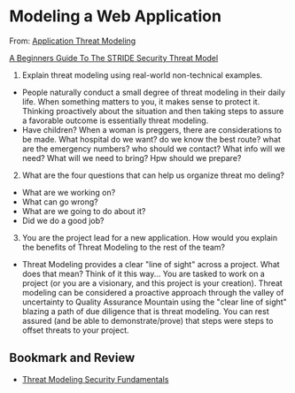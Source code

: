 # Modeling a Web Application
From: [Application Threat Modeling](https://owasp.org/www-community/Threat_Modeling)
 


[A Beginners Guide To The STRIDE Security Threat Model](https://www.ockam.io/blog/introduction_to_STRIDE_security_model)

1. Explain threat modeling using real-world non-technical examples.
* People naturally conduct a small degree of threat modeling in their daily life. 
When something matters to you, it makes sense to protect it. Thinking proactively about the situation and then taking steps to assure a favorable outcome is essentially threat modeling.
* Have children? When a woman is preggers, there are considerations to be made. What hospital do we want? do we know the best route? what are the emergency numbers? who should we contact? What info will we need? What will we need to bring? Hpw should we prepare?

2. What are the four questions that can help us organize threat mo deling?
* What are we working on?
* What can go wrong?
* What are we going to do about it?
* Did we do a good job?

3. You are the project lead for a new application. How would you explain the benefits of Threat Modeling to the rest of the team?
* Threat Modeling provides a clear "line of sight" across a project. What does that mean? Think of it this way...
You are tasked to work on a project (or you are a visionary, and this project is your creation). Threat modeling can be considered a proactive approach through the valley of uncertainty to Quality Assurance Mountain using the "clear line of sight" blazing a path of due diligence that is threat modeling.
You can rest assured (and be able to demonstrate/prove) that steps were steps to offset threats to your project.  

## Bookmark and Review

* [Threat Modeling Security Fundamentals](https://learn.microsoft.com/en-us/training/paths/tm-threat-modeling-fundamentals/)